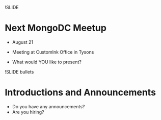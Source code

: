 !SLIDE 
# Next MongoDC Meetup #

* August 21
* Meeting at CustomInk Office in Tysons

* What would YOU like to present?

!SLIDE bullets
# Introductions and Announcements #

* Do you have any announcements?
* Are you hiring?
